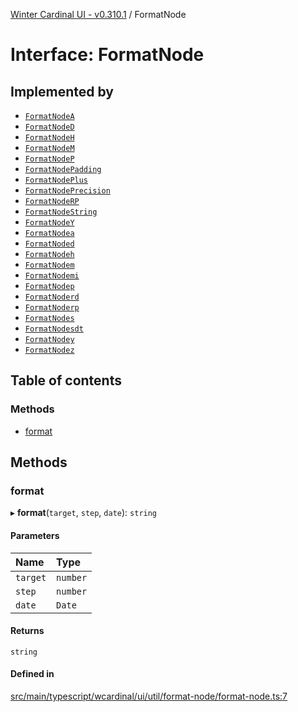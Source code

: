 [Winter Cardinal UI - v0.310.1](../index.md) / FormatNode

# Interface: FormatNode

## Implemented by

- [`FormatNodeA`](../classes/FormatNodeA.md)
- [`FormatNodeD`](../classes/FormatNodeD.md)
- [`FormatNodeH`](../classes/FormatNodeH.md)
- [`FormatNodeM`](../classes/FormatNodeM.md)
- [`FormatNodeP`](../classes/FormatNodeP.md)
- [`FormatNodePadding`](../classes/FormatNodePadding.md)
- [`FormatNodePlus`](../classes/FormatNodePlus.md)
- [`FormatNodePrecision`](../classes/FormatNodePrecision.md)
- [`FormatNodeRP`](../classes/FormatNodeRP.md)
- [`FormatNodeString`](../classes/FormatNodeString.md)
- [`FormatNodeY`](../classes/FormatNodeY.md)
- [`FormatNodea`](../classes/FormatNodea-1.md)
- [`FormatNoded`](../classes/FormatNoded-1.md)
- [`FormatNodeh`](../classes/FormatNodeh-1.md)
- [`FormatNodem`](../classes/FormatNodem-1.md)
- [`FormatNodemi`](../classes/FormatNodemi.md)
- [`FormatNodep`](../classes/FormatNodep-1.md)
- [`FormatNoderd`](../classes/FormatNoderd.md)
- [`FormatNoderp`](../classes/FormatNoderp-1.md)
- [`FormatNodes`](../classes/FormatNodes.md)
- [`FormatNodesdt`](../classes/FormatNodesdt.md)
- [`FormatNodey`](../classes/FormatNodey-1.md)
- [`FormatNodez`](../classes/FormatNodez.md)

## Table of contents

### Methods

- [format](FormatNode.md#format)

## Methods

### format

▸ **format**(`target`, `step`, `date`): `string`

#### Parameters

| Name | Type |
| :------ | :------ |
| `target` | `number` |
| `step` | `number` |
| `date` | `Date` |

#### Returns

`string`

#### Defined in

[src/main/typescript/wcardinal/ui/util/format-node/format-node.ts:7](https://github.com/winter-cardinal/winter-cardinal-ui/blob/v0.310.1/src/main/typescript/wcardinal/ui/util/format-node/format-node.ts#L7)

